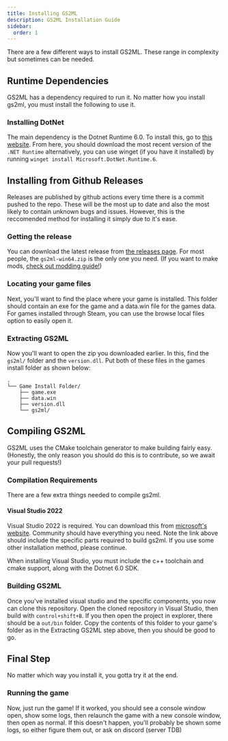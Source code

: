 ```yaml
---
title: Installing GS2ML
description: GS2ML Installation Guide
sidebar:
  order: 1
---
```


There are a few different ways to install GS2ML. These range in complexity but sometimes can be needed.

## Runtime Dependencies
GS2ML has a dependency required to run it. No matter how you install gs2ml, you must install the following to use it.

### Installing DotNet
The main dependency is the Dotnet Runtime 6.0.
To install this, go to [this website](https://dotnet.microsoft.com/en-us/download/dotnet/6.0). From here, you should download the most recent version of the `.NET Runtime`
alternatively, you can use winget (if you have it installed) by running `winget install Microsoft.DotNet.Runtime.6`.

## Installing from Github Releases
Releases are published by github actions every time there is a commit pushed to the repo. These will be the most up to date and also the most likely to contain unknown bugs and issues. However, this is the reccomended method for installing it simply due to it's ease.

### Getting the release
You can download the latest release from [the releases page](https://github.com/OmegaMetor/GS2ML/releases). For most people, the `gs2ml-win64.zip` is the only one you need. (If you want to make mods, [check out modding guide!](/GS2ML/guides/Mod%20Development/mod-development.md))

### Locating your game files
Next, you'll want to find the place where your game is installed. This folder should contain an exe for the game and a data.win file for the games data. For games installed through Steam, you can use the browse local files option to easily open it.

### Extracting GS2ML
Now you'll want to open the zip you downloaded earlier. In this, find the `gs2ml/` folder and the `version.dll`. Put both of these files in the games install folder as shown below:
```
.
└── Game Install Folder/
    ├── game.exe
    ├── data.win
    ├── version.dll
    └── gs2ml/
```

## Compiling GS2ML
GS2ML uses the CMake toolchain generator to make building fairly easy. (Honestly, the only reason you should do this is to contribute, so we await your pull requests!)

### Compilation Requirements
There are a few extra things needed to compile gs2ml.

#### Visual Studio 2022
Visual Studio 2022 is required. You can download this from [microsoft's website](https://visualstudio.microsoft.com/vs/features/cplusplus/). Community should have everything you need.
Note the link above should include the specific parts required to build gs2ml. If you use some other installation method, please continue.

When installing Visual Studio, you must include the c++ toolchain and cmake support, along with the Dotnet 6.0 SDK.

### Building GS2ML
Once you've installed visual studio and the specific components, you now can clone this repository. Open the cloned repository in Visual Studio, then build with `control+shift+B`. If you then open the project in explorer, there should be a `out/bin` folder. Copy the contents of this folder to your game's folder as in the Extracting GS2ML step above, then you should be good to go.

## Final Step
No matter which way you install it, you gotta try it at the end.
### Running the game
Now, just run the game! If it worked, you should see a console window open, show some logs, then relaunch the game with a new console window, then open as normal. If this doesn't happen, you'll probably be shown some logs, so either figure them out, or ask on discord (server TDB)

